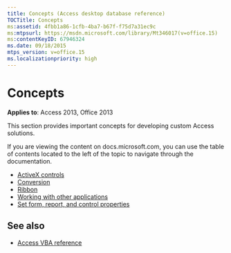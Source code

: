 ```yaml
---
title: Concepts (Access desktop database reference)
TOCTitle: Concepts
ms:assetid: 4fbb1a86-1cfb-4ba7-b67f-f75d7a31ec9c
ms:mtpsurl: https://msdn.microsoft.com/library/Mt346017(v=office.15)
ms:contentKeyID: 67946324
ms.date: 09/18/2015
mtps_version: v=office.15
ms.localizationpriority: high
---
```


# Concepts

**Applies to**: Access 2013, Office 2013

This section provides important concepts for developing custom Access solutions.

If you are viewing the content on docs.microsoft.com, you can use the table of contents located to the left of the topic to navigate through the documentation.

- [ActiveX controls](activex-controls-access.md)
- [Conversion](conversion.md)
- [Ribbon](ribbon.md)
- [Working with other applications](working-with-other-applications-access.md)
- [Set form, report, and control properties](set-form-report-and-control-properties.md)

## See also

- [Access VBA reference](https://docs.microsoft.com/office/vba/api/overview/access)

